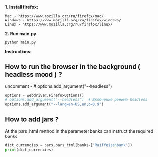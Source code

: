 **1. Install firefox:**

    Mac - https://www.mozilla.org/ru/firefox/mac/
    Windows - https://www.mozilla.org/ru/firefox/windows/
    Linux - https://www.mozilla.org/ru/firefox/linux/

**2. Run main.py**
```
python main.py
```

**Instructions:**

How to run the browser in the background ( headless mood ) ?
-
uncomment - # options.add_argument("--headless")
```python
options = webdriver.FirefoxOptions()
# options.add_argument("--headless")  # Включение режима headless
options.add_argument("--lang=en-US,en;q=0.9")
```

How to add jars ?
-
At the pars_html method in the parameter banks can instruct the required banks
```python
dict_currencies = pars.pars_html(banks=['Raiffeisenbank'])
print(dict_currencies)
```